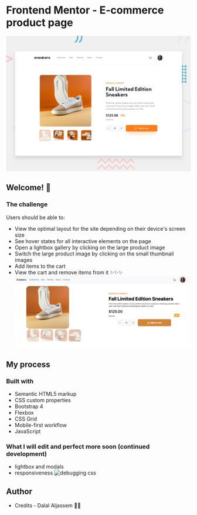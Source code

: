 # Frontend Mentor - E-commerce product page

![Design preview for the E-commerce product page coding challenge](./design/desktop-preview.jpg)

## Welcome! 👋

### The challenge

Users should be able to:

- View the optimal layout for the site depending on their device's screen size
- See hover states for all interactive elements on the page
- Open a lightbox gallery by clicking on the large product image
- Switch the large product image by clicking on the small thumbnail images
- Add items to the cart
- View the cart and remove items from it
✨✨✨
![](./design/desktop1.png)


## My process

### Built with

- Semantic HTML5 markup
- CSS custom properties
- Bootstrap 4
- Flexbox
- CSS Grid
- Mobile-first workflow
- JavaScript

### What I will edit and perfect more soon (continued development) 

- lightbox and modals
- responsiveness
![debugging css](https://media.giphy.com/media/yYSSBtDgbbRzq/giphy.gif)

## Author

- Credits - Dalal Aljassem 🍉🍉
